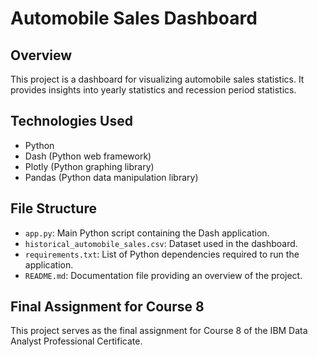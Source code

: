 # Automobile Sales Dashboard

## Overview
This project is a dashboard for visualizing automobile sales statistics. It provides insights into yearly statistics and recession period statistics.

## Technologies Used
- Python
- Dash (Python web framework)
- Plotly (Python graphing library)
- Pandas (Python data manipulation library)

## File Structure
- `app.py`: Main Python script containing the Dash application.
- `historical_automobile_sales.csv`: Dataset used in the dashboard.
- `requirements.txt`: List of Python dependencies required to run the application.
- `README.md`: Documentation file providing an overview of the project.

## Final Assignment for Course 8
This project serves as the final assignment for Course 8 of the IBM Data Analyst Professional Certificate.
